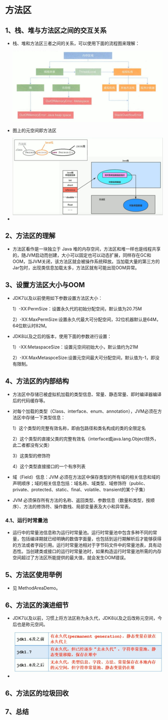 # 方法区

## 1、栈、堆与方法区之间的交互关系

- 栈、堆和方法区三者之间的关系，可以使用下面的流程图来理解：

    <img src="./imgs/20.jpg">
- 图上的元空间即方法区

    <img src="./imgs/21.jpg">
- 

## 2、方法区的理解

- 方法区看作是一块独立于 Java 堆的内存空间，方法区和堆一样也是线程共享的，随JVM启动而创建，大小可以固定也可以动态扩展，同样存在GC和OOM，当JVM关闭，该方法区就会被操作系统释放。当加载大量的第三方的Jar包时，出现类信息加载太多，方法区就有可能出现OOM异常。

## 3、设置方法区大小与OOM

- JDK7以及以前使用如下参数设置方法区大小：

    1）-XX:PermSize：设置永久代的初始分配空间，默认值为20.75M

    2）-XX:MaxPermSize:设置永久代最大可分配空间，32位机器默认是64M，64位默认时82M。
- JDK8以及之后的版本，使用下面的参数进行设置：

    1）-XX:MetaspaceSize：设置元空间初始大小，默认值约为21M

    2）-XX:MaxMetaspceSize:设置元空间最大可分配空间，默认值为-1，即没有限制。

## 4、方法区的内部结构

- 方法区中存储已被虚拟机加载的类型信息、常量、静态常量、即时编译器编译后的代码缓存等。
- 对每个加载的类型（Class、interface、enum、annotation），JVM必须在方法区中存储一下类型信息：

    1）这个类型的完整有效名称，即由包路径和类名构成的类的全限定名

    2）这个类型的直接父类的完整有效名（interface或java.lang.Object除外，此二者都没有父类）

    3）这类型的修饰符

    4）这个类型直接接口的一个有序列表
- 域（Field）信息：JVM 必须在方法区中保存类型的所有域的相关信息和域的声明顺序；域的相关信息包括：域名称、域类型、域修饰符（public、private、protected、static、final、volatile、transient的某个子集）
- JVM 必须保存所有方法的名称、返回类型、参数信息（数量和类型，按顺序）、方法的修饰符、操作数栈、局部变量表及大小和异常表。

### 4.1、运行时常量池

- 运行中的常量池信息称为运行时常量池。运行时常量池中包含多种不同的常量，包括编译期就已经明确的数值字面量，也包括到运行期解析后才能够获得的方法或者字段引用。运行时常量池相对于字节码文件中的常量池表，具有动态性。当创建类或接口的运行时常量池时，如果构造运行时常量池所需的内存空间超过了方法区所能提供的最大值，就会发生OOM错误。

## 5、方法区使用举例

- 见 MethodAreaDemo。

## 6、方法区的演进细节

- JDK7以及以前，习惯上将方法区称为永久代，JDK8以及之后改称元空间，今后也是称元空间。

    <img src="./imgs/22.jpg">
- 

## 6、方法区的垃圾回收

## 7、总结